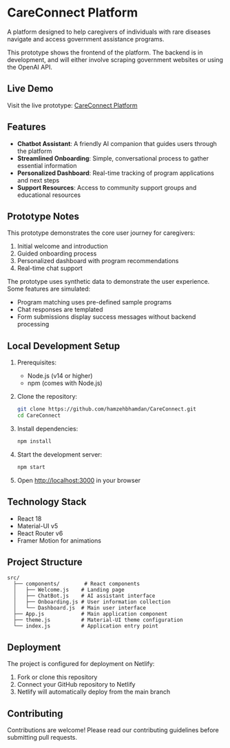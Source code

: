 # CareConnect Platform

A platform designed to help caregivers of individuals with rare diseases navigate and access government assistance programs.

This prototype shows the frontend of the platform. The backend is in development, and will either involve scraping government websites or using the OpenAI API.

## Live Demo

Visit the live prototype: [CareConnect Platform](https://flourishing-bublanina-edbea7.netlify.app/)

## Features

- **Chatbot Assistant**: A friendly AI companion that guides users through the platform
- **Streamlined Onboarding**: Simple, conversational process to gather essential information
- **Personalized Dashboard**: Real-time tracking of program applications and next steps
- **Support Resources**: Access to community support groups and educational resources

## Prototype Notes

This prototype demonstrates the core user journey for caregivers:
1. Initial welcome and introduction
2. Guided onboarding process
3. Personalized dashboard with program recommendations
4. Real-time chat support

The prototype uses synthetic data to demonstrate the user experience. Some features are simulated:
- Program matching uses pre-defined sample programs
- Chat responses are templated
- Form submissions display success messages without backend processing

## Local Development Setup

1. Prerequisites:
   - Node.js (v14 or higher)
   - npm (comes with Node.js)

2. Clone the repository:
   ```bash
   git clone https://github.com/hamzehbhamdan/CareConnect.git
   cd CareConnect
   ```

3. Install dependencies:
   ```bash
   npm install
   ```

4. Start the development server:
   ```bash
   npm start
   ```

5. Open [http://localhost:3000](http://localhost:3000) in your browser

## Technology Stack

- React 18
- Material-UI v5
- React Router v6
- Framer Motion for animations

## Project Structure

```
src/
  ├── components/        # React components
  │   ├── Welcome.js    # Landing page
  │   ├── ChatBot.js    # AI assistant interface
  │   ├── Onboarding.js # User information collection
  │   └── Dashboard.js  # Main user interface
  ├── App.js            # Main application component
  ├── theme.js          # Material-UI theme configuration
  └── index.js          # Application entry point
```

## Deployment

The project is configured for deployment on Netlify:
1. Fork or clone this repository
2. Connect your GitHub repository to Netlify
3. Netlify will automatically deploy from the main branch

## Contributing

Contributions are welcome! Please read our contributing guidelines before submitting pull requests.
